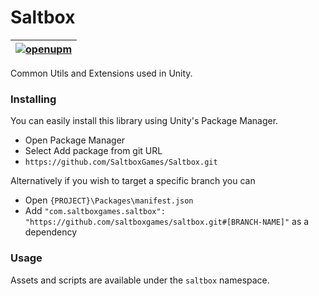 # Saltbox
[![openupm](https://img.shields.io/npm/v/com.saltboxgames.saltbox?label=openupm&registry_uri=https://package.openupm.com)](https://openupm.com/packages/com.saltboxgames.saltbox/)|
|---|
Common Utils and Extensions used in Unity. 

### Installing
You can easily install this library using Unity's Package Manager.
- Open Package Manager
- Select Add package from git URL
- `https://github.com/SaltboxGames/Saltbox.git`

Alternatively if you wish to target a specific branch you can
- Open `{PROJECT}\Packages\manifest.json`
- Add  `"com.saltboxgames.saltbox": "https://github.com/saltboxgames/saltbox.git#[BRANCH-NAME]"` 
    as a dependency

### Usage
Assets and scripts are available under the `saltbox` namespace.
